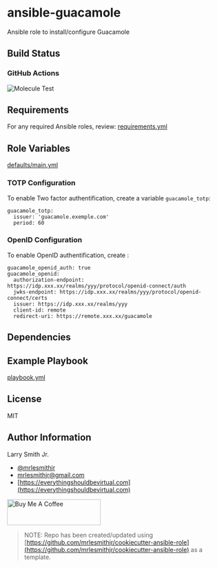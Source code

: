 # ansible-guacamole

Ansible role to install/configure Guacamole

## Build Status

### GitHub Actions

![Molecule Test](https://github.com/mrlesmithjr/ansible-guacamole/workflows/Molecule%20Test/badge.svg)

## Requirements

For any required Ansible roles, review:
[requirements.yml](requirements.yml)

## Role Variables

[defaults/main.yml](defaults/main.yml)

### TOTP Configuration

To enable Two factor authentification, create a variable `guacamole_totp`:
```
guacamole_totp:
  issuer: 'guacamole.exemple.com'
  period: 60
```

### OpenID Configuration

To enable OpenID authentification, create :
```
guacamole_openid_auth: true
guacamole_openid:
  authorization-endpoint: https://idp.xxx.xx/realms/yyy/protocol/openid-connect/auth
  jwks-endpoint: https://idp.xxx.xx/realms/yyy/protocol/openid-connect/certs
  issuer: https://idp.xxx.xx/realms/yyy
  client-id: remote
  redirect-uri: https://remote.xxx.xx/guacamole
```

## Dependencies

## Example Playbook

[playbook.yml](playbook.yml)

## License

MIT

## Author Information

Larry Smith Jr.

- [@mrlesmithjr](https://twitter.com/mrlesmithjr)
- [mrlesmithjr@gmail.com](mailto:mrlesmithjr@gmail.com)
- [https://everythingshouldbevirtual.com](https://everythingshouldbevirtual.com)

<a href="https://www.buymeacoffee.com/mrlesmithjr" target="_blank"><img src="https://cdn.buymeacoffee.com/buttons/v2/default-yellow.png" alt="Buy Me A Coffee" style="height: 60px !important;width: 217px !important;" ></a>

> NOTE: Repo has been created/updated using [https://github.com/mrlesmithjr/cookiecutter-ansible-role](https://github.com/mrlesmithjr/cookiecutter-ansible-role) as a template.
